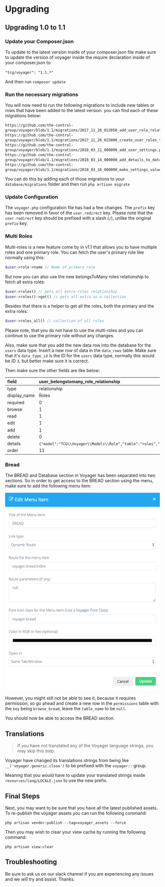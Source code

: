# Upgrading

## Upgrading 1.0 to 1.1

### Update your Composer.json

To update to the latest version inside of your composer.json file make sure to update the version of voyager inside the require declaration inside of your composer.json to:

`"tcg/voyager": "1.1.*"`

And then run `composer update`

### Run the necessary migrations

You will now need to run the following migrations to include new tables or rows that have been added to the latest version. you can find each of these migrations below:

```text
https://github.com/the-control-group/voyager/blob/1.1/migrations/2017_11_26_013050_add_user_role_relationship.php
https://github.com/the-control-group/voyager/blob/1.1/migrations/2017_11_26_015000_create_user_roles_table.php
https://github.com/the-control-group/voyager/blob/1.1/migrations/2018_03_11_000000_add_user_settings.php
https://github.com/the-control-group/voyager/blob/1.1/migrations/2018_03_14_000000_add_details_to_data_types_table.php
https://github.com/the-control-group/voyager/blob/1.1/migrations/2018_03_16_000000_make_settings_value_nullable.php
```

You can do this by adding each of those migrations to your `database/migrations` folder and then run `php artisan migrate`

### Update Configuration

The `voyager.php` configuration file has had a few changes. The `prefix` key has been removed in favor of the `user.redirect` key. Please note that the `user.redirect` key should be prefixed with a slash \(`/`\), unlike the original `prefix` key.

### Multi Roles

Multi-roles is a new feature come by in v1.1 that allows you to have multiple roles and one primary role. You can fetch the user's primary role like normally using this:

```php
$user->role->name // Name of primary role
```

But now you can also use the new belongsToMany roles relationship to fetch all extra roles:

```php
$user->roles() // gets all extra roles relationship
$user->roles()->get() // gets all extra as a collection
```

Besides that there is a helper to get all the roles, both the primary and the extra roles:

```php
$user->roles_all() // collection of all roles
```

Please note, that you do not have to use the multi-roles and you can continue to use the primary role without any changes.

Also, make sure that you add the new data row into the database for the `users` data type. Insert a new row of data in the `data_rows` table. Make sure that it's `data_type_id` is the ID for the `users` data type, normally this would be ID `3`, but better make sure it is correct.

Then make sure the other fields are like below:

| field | user\_belongstomany\_role\_relationship |
| :--- | :--- |
| type | relationship |
| display\_name | Roles |
| required | 0 |
| browse | 1 |
| read | 1 |
| edit | 1 |
| add | 1 |
| delete | 0 |
| details | `{"model":"TCG\\Voyager\\Models\\Role","table":"roles","type":"belongsToMany","column":"id","key":"id","label":"name","pivot_table":"user_roles","pivot":"1"}` |
| order | 11 |

### Bread

The BREAD and Database section in Voyager has been separated into two sections. So in order to get access to the BREAD section using the menu, make sure to add the following menu item:

![](../.gitbook/assets/upgrade_menu_item.png)

However, you might still not be able to see it, because it requires permission, so go ahead and create a new row in the `permissions` table with the `key` being `browse_bread`, leave the `table_name` to be `null`.

You should now be able to access the BREAD section.

## Translations

> If you have not translated any of the Voyager language strings, you may skip this step.

Voyager have changed its translations strings from being like `__('voyager.generic.close')` to be prefixed with the `voyager::` group.

Meaning that you would have to update your translated strings inside `resources/lang/LOCALE.json` to use the new prefix.

## Final Steps

Next, you may want to be sure that you have all the latest published assets. To re-publish the voyager assets you can run the following command:

```text
php artisan vendor:publish --tag=voyager_assets --force
```

Then you may wish to clear your view cache by running the following command:

```text
php artisan view:clear
```

## Troubleshooting

Be sure to ask us on our slack channel if you are experiencing any issues and we will try and assist. Thanks.
